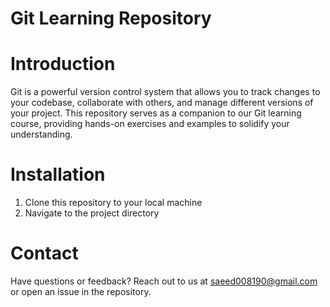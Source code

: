 # Git Learning Repository

# Introduction
Git is a powerful version control system that allows you to track changes to your codebase, collaborate with others, and manage different versions of your project. This repository serves as a companion to our Git learning course, providing hands-on exercises and examples to solidify your understanding.

# Installation
1) Clone this repository to your local machine
2) Navigate to the project directory

# Contact
Have questions or feedback? Reach out to us at saeed008190@gmail.com or open an issue in the repository.
